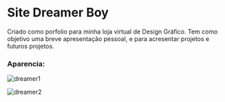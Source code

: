 # Site Dreamer Boy

Criado como porfolio para minha loja virtual de Design Gráfico. Tem como objetivo uma breve apresentação pessoal, e para acresentar projetos e futuros projetos.

### Aparencia:

![dreamer1](https://user-images.githubusercontent.com/50500849/207455069-06bd6051-ffa3-4449-947c-cc1b54168ba6.png)


![dreamer2](https://user-images.githubusercontent.com/50500849/207455483-bd5954a3-f7c4-46c3-bf1a-a84192043af7.png)


